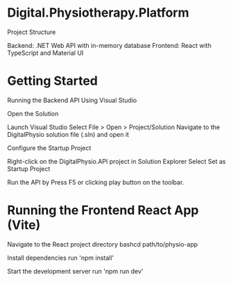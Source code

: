 
# Digital.Physiotherapy.Platform
Project Structure

Backend: .NET Web API with in-memory database
Frontend: React with TypeScript and Material UI

# Getting Started
Running the Backend API
Using Visual Studio

Open the Solution

Launch Visual Studio
Select File > Open > Project/Solution
Navigate to the DigitalPhysio solution file (.sln) and open it


Configure the Startup Project

Right-click on the DigitalPhysio.API project in Solution Explorer
Select Set as Startup Project

Run the API by Press F5 or clicking play button on the toolbar.

# Running the Frontend React App (Vite)

Navigate to the React project directory
bashcd path/to/physio-app

Install dependencies run 'npm install'

Start the development server run 'npm run dev'
